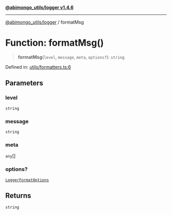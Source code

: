 [**@abimongo_utils/logger v1.4.6**](../README.md)

***

[@abimongo_utils/logger](../README.md) / formatMsg

# Function: formatMsg()

> **formatMsg**(`level`, `message`, `meta`, `options?`): `string`

Defined in: [utils/formatters.ts:6](https://github.com/NodEm9/abimongo_utils/blob/44bde4aba239181e6f4030255b47a0bd30e0063b/logger/src/utils/formatters.ts#L6)

## Parameters

### level

`string`

### message

`string`

### meta

`any`[]

### options?

[`LoggerFormatOptions`](../interfaces/LoggerFormatOptions.md)

## Returns

`string`
